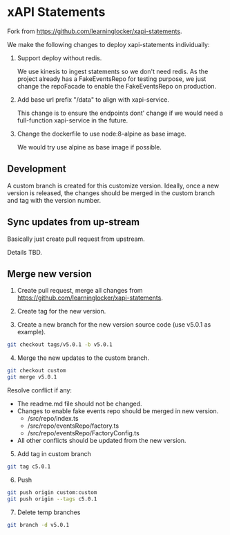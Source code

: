 # xAPI Statements

Fork from https://github.com/learninglocker/xapi-statements.

We make the following changes to deploy xapi-statements individually:

1. Support deploy without redis.

    We use kinesis to ingest statements so we don't need redis. As the project already has a FakeEventsRepo for testing purpose, we just change the repoFacade to enable the FakeEventsRepo on production.

2. Add base url prefix "/data" to align with xapi-service.

    This change is to ensure the endpoints dont' change if we would need a full-function xapi-service in the future.

3. Change the dockerfile to use node:8-alpine as base image.

    We would try use alpine as base image if possible.

## Development

A custom branch is created for this customize version. Ideally, once a new version is released, the changes should be merged in the custom branch and tag with the version number.

## Sync updates from up-stream

Basically just create pull request from upstream.

Details TBD.

## Merge new version

1. Create pull request, merge all changes from https://github.com/learninglocker/xapi-statements.

2. Create tag for the new version.

3. Create a new branch for the new version source code (use v5.0.1 as example).

```sh
git checkout tags/v5.0.1 -b v5.0.1
```

4. Merge the new updates to the custom branch.

```sh
git checkout custom
git merge v5.0.1
```

Resolve conflict if any: 

- The readme.md file should not be changed.
- Changes to enable fake events repo should be merged in new version.
  - /src/repo/index.ts
  - /src/repo/eventsRepo/factory.ts
  - /src/repo/eventsRepo/FactoryConfig.ts
- All other conflicts should be updated from the new version.


5. Add tag in custom branch

```sh
git tag c5.0.1
```

6. Push

```sh
git push origin custom:custom
git push origin --tags c5.0.1
```

7. Delete temp branches

```sh
git branch -d v5.0.1
```

